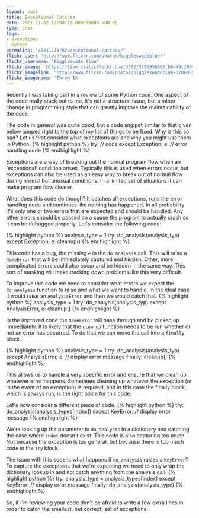 ```yaml
---
layout: post
title: Exceptional Catches
date: 2011-11-02 12:00:18.000000000 +00:00
type: post
tags:
- exceptions
- python
permalink: "/2011/11/02/exceptional-catches/"
flickr_user: 'http://www.flickr.com/photos/biggleswadeblue/'
flickr_username: "Biggleswade Blue"
flickr_image: 'https://live.staticflickr.com/3382/3206950603_b6449c2067_w.jpg'
flickr_imagelink: 'http://www.flickr.com/photos/biggleswadeblue/3206950603/'
flickr_imagename: 'Throw In'
---
```

Recently I was taking part in a review of some Python code. One aspect of the code really stuck out to me.
It's not a structural issue, but a minor change in programming style that can greatly improve the
maintainability of the code.

The code in general was quite good, but a code snippet similar to that given below jumped right to the top of
my list of things to be fixed. Why is this so bad? Let us first consider what exceptions are and why you might
use them in Python.
{% highlight python %}
try:
    // code
except Exception, e:
    // error handling code
{% endhighlight %}

 Exceptions are a way of breaking out the normal program flow when an 'exceptional' condition arises.
Typically this is used when errors occur, but exceptions can also be used as an easy way to break out of
normal flow during normal but unusual conditions. In a limited set of situations it can make program flow
clearer.

What does this code do though? It catches all exceptions, runs the error handling code and continues like
nothing has happened. In all probability it's only one or two errors that are expected and should be handled.
Any other errors should be passed on a cause the program to actually crash so it can be debugged properly.
Let's consider the following code:

{% highlight python %}
analysis_type = 1
try:
    do_analysis(analysis_typ)
except Exception, e:
    cleanup()
{% endhighlight %}

 This code has a bug, the missing `e` in the `do_analysis` call. This will raise a
`NameError` that will be immediately captured and hidden. Other, more complicated errors could also
occur and be hidden in the same way. This sort of masking will make tracking down problems like this very
difficult.

To improve this code we need to consider what errors we expect the `do_analysis` function to raise and
what we want to handle. In the ideal case it would raise an `AnalysisError` and then we would catch
that.
{% highlight python %}
analysis_type = 1
try:
    do_analysis(analysis_typ)
except AnalysisError, e:
    cleanup()
{% endhighlight %}

 In the improved code the `NameError` will pass through and be picked up immediately. It is likely
that the `cleanup` function needs to be run whether or not an error has occurred. To do that we can
move the call into a `finally` block.

{% highlight python %}
analysis_type = 1
try:
    do_analysis(analysis_typ)
except AnalysisError, e:
    // display error message
finally:
    cleanup()
{% endhighlight %}

 This allows us to handle a very specific error and ensure that we clean up whatever error happens. Sometimes
cleaning up whatever the exception (or in the event of no exception) is required, and in this case the
finally block, which is always run, is the right place for this code.

Let's now consider a different piece of code.
{% highlight python %}
try:
    do_analysis(analysis_types[index])
except KeyError:
    // display error message
{% endhighlight %}

 We're looking up the parameter to `do_analysis` in a dictionary and catching the case where
`index` doesn't exist. This code is also capturing too much. Not because the exception is too general,
but because there is too much code in the `try` block.

The issue with this code is what happens if `do_analysis` raises a `KeyError`? To capture the
exceptions that we're expecting we need to only wrap the dictionary lookup in and not catch anything from the
analysis call.
{% highlight python %}
try:
    analysis_type = analysis_types[index]
except KeyError:
    // display error message
finally:
    do_analysis(analysis_type)
{% endhighlight %}

 So, if I'm reviewing your code don't be afraid to write a few extra lines in order to catch the smallest,
but correct, set of exceptions.

